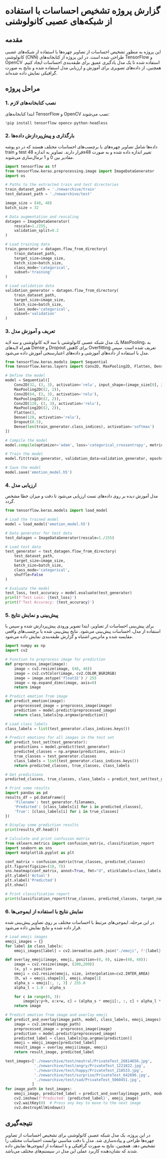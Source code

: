 # گزارش پروژه تشخیص احساسات با استفاده از شبکه‌های عصبی کانولوشنی

## مقدمه

این پروژه به منظور تشخیص احساسات از تصاویر چهره‌ها با استفاده از شبکه‌های عصبی کانولوشنی (CNN) طراحی شده است. در این پروژه از کتابخانه‌های TensorFlow و OpenCV استفاده شده تا یک مدل یادگیری عمیق برای طبقه‌بندی احساسات ایجاد کنیم. همچنین، از داده‌های تصویری برای آموزش و ارزیابی مدل استفاده شده و نتایج به صورت گرافیکی نمایش داده شده‌اند.

## مراحل پروژه

### 1. نصب کتابخانه‌های لازم

ابتدا کتابخانه‌های TensorFlow و OpenCV نصب می‌شوند:

```python
!pip install tensorflow opencv-python-headless
```

### 2. بارگذاری و پیش‌پردازش داده‌ها

داده‌ها شامل تصاویر چهره‌های با برچسب‌های احساسات مختلف هستند که در دو پوشه train و test قرار دارند. تصاویر به اندازه 48x48 تغییر اندازه داده شده و به صورت مقادیر بین 0 و 1 نرمال‌سازی می‌شوند.

```python
import tensorflow as tf
from tensorflow.keras.preprocessing.image import ImageDataGenerator
import os

# Paths to the extracted train and test directories
train_dataset_path = './newarchive/train'
test_dataset_path = './newarchive/test'

image_size = (48, 48)
batch_size = 32

# Data augmentation and rescaling
datagen = ImageDataGenerator(
    rescale=1./255,
    validation_split=0.2
)

# Load training data
train_generator = datagen.flow_from_directory(
    train_dataset_path,
    target_size=image_size,
    batch_size=batch_size,
    class_mode='categorical',
    subset='training'
)

# Load validation data
validation_generator = datagen.flow_from_directory(
    train_dataset_path,
    target_size=image_size,
    batch_size=batch_size,
    class_mode='categorical',
    subset='validation'
)
```

### 3. تعریف و آموزش مدل

یک مدل شبکه عصبی کانولوشنی با سه لایه کانولوشنی و سه لایه MaxPooling، به همراه لایه‌های Dense و Dropout برای کاهش Overfitting تعریف شده است. سپس مدل با استفاده از داده‌های آموزشی و داده‌های اعتبارسنجی آموزش داده می‌شود.

```python
from tensorflow.keras.models import Sequential
from tensorflow.keras.layers import Conv2D, MaxPooling2D, Flatten, Dense, Dropout

# Define the model
model = Sequential([
    Conv2D(32, (3, 3), activation='relu', input_shape=(image_size[0], image_size[1], 3)),
    MaxPooling2D((2, 2)),
    Conv2D(64, (3, 3), activation='relu'),
    MaxPooling2D((2, 2)),
    Conv2D(128, (3, 3), activation='relu'),
    MaxPooling2D((2, 2)),
    Flatten(),
    Dense(128, activation='relu'),
    Dropout(0.5),
    Dense(len(train_generator.class_indices), activation='softmax')
])

# Compile the model
model.compile(optimizer='adam', loss='categorical_crossentropy', metrics=['accuracy'])

# Train the model
model.fit(train_generator, validation_data=validation_generator, epochs=15)

# Save the model
model.save('emotion_model.h5')
```

### 4. ارزیابی مدل

مدل آموزش دیده بر روی داده‌های تست ارزیابی می‌شود تا دقت و میزان خطا مشخص گردد.

```python
from tensorflow.keras.models import load_model

# Load the trained model
model = load_model('emotion_model.h5')

# Data generator for test data
test_datagen = ImageDataGenerator(rescale=1./255)

# Load test data
test_generator = test_datagen.flow_from_directory(
    test_dataset_path,
    target_size=image_size,
    batch_size=batch_size,
    class_mode='categorical',
    shuffle=False
)

# Evaluate the model
test_loss, test_accuracy = model.evaluate(test_generator)
print(f'Test Loss: {test_loss}')
print(f'Test Accuracy: {test_accuracy}')
```

### 5. پیش‌بینی و نمایش نتایج

برای پیش‌بینی احساسات از تصاویر، ابتدا تصویر ورودی پیش‌پردازش شده و سپس با استفاده از مدل، احساسات پیش‌بینی می‌شود. نتایج پیش‌بینی شده با برچسب‌های واقعی مقایسه شده و ماتریس اشتباه و گزارش طبقه‌بندی نمایش داده می‌شود.

```python
import numpy as np
import cv2

# Function to preprocess image for prediction
def preprocess_image(image):
    image = cv2.resize(image, (48, 48))
    image = cv2.cvtColor(image, cv2.COLOR_BGR2RGB)
    image = image.astype('float32') / 255
    image = np.expand_dims(image, axis=0)
    return image

# Predict emotion from image
def predict_emotion(image):
    preprocessed_image = preprocess_image(image)
    prediction = model.predict(preprocessed_image)
    return class_labels[np.argmax(prediction)]

# Load class labels
class_labels = list(test_generator.class_indices.keys())

# Predict emotions for all images in the test set
def predict_test_set(test_generator):
    predictions = model.predict(test_generator)
    predicted_classes = np.argmax(predictions, axis=1)
    true_classes = test_generator.classes
    class_labels = list(test_generator.class_indices.keys())
    return predicted_classes, true_classes, class_labels

# Get predictions
predicted_classes, true_classes, class_labels = predict_test_set(test_generator)

# Print some results
import pandas as pd
results_df = pd.DataFrame({
    'Filename': test_generator.filenames,
    'Predicted': [class_labels[i] for i in predicted_classes],
    'True': [class_labels[i] for i in true_classes]
})

# Display some prediction results
print(results_df.head())

# Calculate and print confusion matrix
from sklearn.metrics import confusion_matrix, classification_report
import seaborn as sns
import matplotlib.pyplot as plt

conf_matrix = confusion_matrix(true_classes, predicted_classes)
plt.figure(figsize=(10, 7))
sns.heatmap(conf_matrix, annot=True, fmt="d", xticklabels=class_labels, yticklabels=class_labels)
plt.ylabel('Actual')
plt.xlabel('Predicted')
plt.show()

# Print classification report
print(classification_report(true_classes, predicted_classes, target_names=class_labels))
```

### 6. نمایش نتایج با استفاده از ایموجی‌ها

در این مرحله، ایموجی‌های مرتبط با احساسات مختلف بر روی تصاویر پیش‌بینی شده قرار داده شده و نتایج نمایش داده می‌شود.

```python
# Load emoji images
emoji_images = {}
for label in class_labels:
    emoji_images[label] = cv2.imread(os.path.join("./emoji", f'{label}.png'), cv2.IMREAD_UNCHANGED)

def overlay_emoji(image, emoji, position=(0, 0), size=(48, 48)):
    image = cv2.resize(image, (200,200))
    (x, y) = position
    emoji = cv2.resize(emoji, size, interpolation=cv2.INTER_AREA)
    (h, w) = emoji.shape[0], emoji.shape[1]
    alpha_s = emoji[:, :, 3] / 255.0
    alpha_l = 1.0 - alpha_s

    for c in range(0, 3):
        image[y:y+h, x:x+w, c] = (alpha_s * emoji[:, :, c] + alpha_l * image[y:y+h, x:x+w, c])
    return image

# Predict emotion from image and overlay emoji
def predict_and_overlay(image_path, model, class_labels, emoji_images):
    image = cv2.imread(image_path)
    preprocessed_image = preprocess_image(image)
    prediction = model.predict(preprocessed_image)
    predicted_label = class_labels[np.argmax(prediction)]
    emoji = emoji_images[predicted_label]
    result_image = overlay_emoji(image, emoji)
    return result_image, predicted_label

test_images=['./newarchive/test/neutral/PrivateTest_26814656.jpg',
             './newarchive/test/angry/PrivateTest_1221822.jpg',
             './newarchive/test/happy/PrivateTest_218533.jpg',
             './newarchive/test/surprise/PrivateTest_642696.jpg',
             './newarchive/test/sad/PrivateTest_5060451.jpg',
            ]
for image_path in test_images:
    emoji_image, predicted_label = predict_and_overlay(image_path, model, class_labels, emoji_images)
    cv2.imshow(f'Predicted: {predicted_label}', emoji_image)
    cv2.waitKey(0)  # Press any key to move to the next image
    cv2.destroyAllWindows()
```

## نتیجه‌گیری

در این پروژه، یک مدل شبکه عصبی کانولوشنی برای تشخیص احساسات از تصاویر چهره‌ها طراحی و پیاده‌سازی شد. مدل با دقت مناسبی توانست احساسات مختلف را تشخیص دهد. همچنین، نتایج به صورت گرافیکی و با استفاده از ایموجی‌ها نمایش داده شدند که نشان‌دهنده کاربرد عملی این مدل در سیستم‌های مختلف می‌باشد.